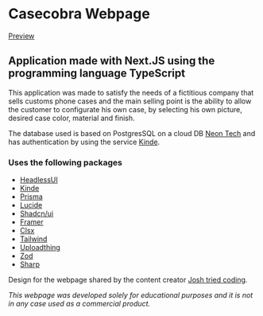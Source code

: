 # Casecobra Webpage

[Preview]([https://](https://vercel.com/vazevedos-projects/casecobra-dev/JBbeQDRU4ZzNa6QAGmPc1XggApJ8))

## Application made with Next.JS using the programming language TypeScript

This application was made to satisfy the needs of a fictitious company that sells customs phone cases and the main selling point is the ability to allow the customer to configurate his own case, by selecting his own picture, desired case color, material and  finish.

The database used is based on PostgresSQL on a cloud DB [Neon Tech]([https://](https://neon.tech/)) and has authentication by using the service [Kinde]([https://](https://kinde.com/)).

### Uses the following packages

- [HeadlessUI]([https://](https://headlessui.com/))
- [Kinde]([https://](https://kinde.com/))
- [Prisma](https://www.prisma.io/)
- [Lucide](https://lucide.dev/)
- [Shadcn/ui](https://ui.shadcn.com/)
- [Framer](https://www.framer.com/motion/)
- [Clsx](https://www.npmjs.com/package/clsx)
- [Tailwind](https://tailwindcss.com/)
- [Uploadthing](https://uploadthing.com/)
- [Zod](https://zod.dev/)
- [Sharp](https://www.npmjs.com/package/sharp)

Design for the webpage shared by the content creator [Josh tried coding](twitter.com/joshtriedcoding).

*This webpage was developed solely for educational purposes and it is not in any case used as a commercial product.*

